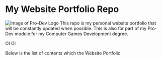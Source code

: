 # My Website Portfolio Repo
![Image of Pro-Dev Logo](https://github.com/ethanboothnewton/ethanboothnewton.github.io/blob/main/images/L4PRODEV.jpg)
This repo is my personal website portfolio that will be constantly updated when possible. This is also for part of my Pro-Dev module for my Computer Games Development degree.

OI OI

Below is the list of contents which the
Website Portfolio
